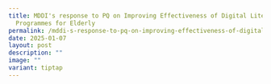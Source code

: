 ```yaml
---
title: MDDI's response to PQ on Improving Effectiveness of Digital Literacy
  Programmes for Elderly
permalink: /mddi-s-response-to-pq-on-improving-effectiveness-of-digital-literacy-programmes-for-elderly/
date: 2025-01-07
layout: post
description: ""
image: ""
variant: tiptap
---
```

